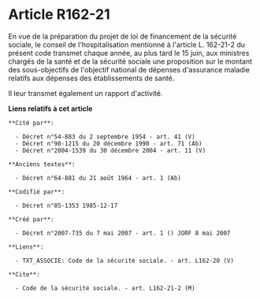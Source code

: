 # Article R162-21

En vue de la préparation du projet de loi de financement de la sécurité sociale, le conseil de l'hospitalisation mentionné à
l'article L. 162-21-2 du présent code transmet chaque année, au plus tard le 15 juin, aux ministres chargés de la santé et de
la sécurité sociale une proposition sur le montant des sous-objectifs de l'objectif national de dépenses d'assurance maladie
relatifs aux dépenses des établissements de santé.

Il leur transmet également un rapport d'activité.

**Liens relatifs à cet article**

	**Cité par**:

	  - Décret n°54-883 du 2 septembre 1954 - art. 41 (V)
	  - Décret n°90-1215 du 20 décembre 1990 - art. 71 (Ab)
	  - Décret n°2004-1539 du 30 décembre 2004 - art. 11 (V)

	**Anciens textes**:

	  - Décret n°64-881 du 21 août 1964 - art. 1 (Ab)

	**Codifié par**:

	  - Décret n°85-1353 1985-12-17

	**Créé par**:

	  - Décret n°2007-735 du 7 mai 2007 - art. 1 () JORF 8 mai 2007

	**Liens**:

	  - TXT_ASSOCIE: Code de la sécurité sociale. - art. L162-20 (V)

	**Cite**:

	  - Code de la sécurité sociale. - art. L162-21-2 (M)

